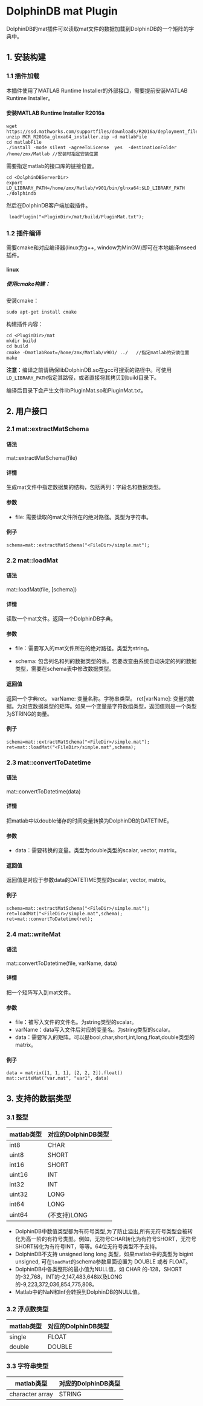 # DolphinDB mat Plugin

DolphinDB的mat插件可以读取mat文件的数据加载到DolphinDB的一个矩阵的字典中。

## 1. 安装构建

### 1.1 插件加载
本插件使用了MATLAB Runtime Installer的外部接口，需要提前安装MATLAB Runtime Installer。
#### 安装MATLAB Runtime Installer R2016a
```
wget https://ssd.mathworks.com/supportfiles/downloads/R2016a/deployment_files/R2016a/installers/glnxa64/MCR_R2016a_glnxa64_installer.zip
unzip MCR_R2016a_glnxa64_installer.zip -d matlabFile
cd matlabFile
./install -mode silent -agreeToLicense  yes  -destinationFolder  /home/zmx/Matlab //安装时指定安装位置
```
需要指定matlab的接口库的链接位置。
```
cd <DolphinDBServerDir>
export LD_LIBRARY_PATH=/home/zmx/Matlab/v901/bin/glnxa64:$LD_LIBRARY_PATH
./dolphindb
```
然后在DolphinDB客户端加载插件。
```
 loadPlugin("<PluginDir>/mat/build/PluginMat.txt");
```

### 1.2 插件编译

需要cmake和对应编译器(linux为g++, window为MinGW)即可在本地编译mseed插件。

#### linux

##### 使用cmake构建：

安装cmake：

```
sudo apt-get install cmake
```

构建插件内容：

```
cd <PluginDir>/mat
mkdir build
cd build
cmake -DmatlabRoot=/home/zmx/Matlab/v901/ ../   //指定matlab的安装位置
make
```

**注意**：编译之前请确保libDolphinDB.so在gcc可搜索的路径中。可使用`LD_LIBRARY_PATH`指定其路径，或者直接将其拷贝到build目录下。

编译后目录下会产生文件libPluginMat.so和PluginMat.txt。

##  2. 用户接口

### 2.1 mat::extractMatSchema

#### 语法

mat::extractMatSchema(file)

#### 详情

生成mat文件中指定数据集的结构，包括两列：字段名和数据类型。

#### 参数

* file: 需要读取的mat文件所在的绝对路径。类型为字符串。

#### 例子

```
schema=mat::extractMatSchema("<FileDir>/simple.mat");
```

### 2.2 mat::loadMat

#### 语法

mat::loadMat(file, [schema])

#### 详情

读取一个mat文件。返回一个DolphinDB字典。

#### 参数
* file：需要写入的mat文件所在的绝对路径。类型为string。

* schema: 包含列名和列的数据类型的表。若要改变由系统自动决定的列的数据类型，需要在schema表中修改数据类型。

#### 返回值
返回一个字典ret。
varName: 变量名称。字符串类型。
ret[varName]: 变量的数据。为对应数据类型的矩阵。如果一个变量是字符数组类型，返回值则是一个类型为STRING的向量。

#### 例子
```
schema=mat::extractMatSchema("<FileDir>/simple.mat");
ret=mat::loadMat("<FileDir>/simple.mat",schema);
```

### 2.3 mat::convertToDatetime

#### 语法

mat::convertToDatetime(data)

#### 详情

把matlab中以double储存的时间变量转换为DolphinDB的DATETIME。

#### 参数

* data：需要转换的变量。类型为double类型的scalar, vector, matrix。

#### 返回值

返回值是对应于参数data的DATETIME类型的scalar, vector, matrix。

#### 例子
```
schema=mat::extractMatSchema("<FileDir>/simple.mat");
ret=loadMat("<FileDir>/simple.mat",schema);
ret=mat::convertToDatetime(ret);
```

### 2.4 mat::writeMat

#### 语法

mat::convertToDatetime(file, varName, data)

#### 详情

把一个矩阵写入到mat文件。

#### 参数

* file：被写入文件的文件名。为string类型的scalar。
* varName：data写入文件后对应的变量名。为string类型的scalar。
* data：需要写入的矩阵。可以是bool,char,short,int,long,float,double类型的matrix。

#### 例子
```
data = matrix([1, 1, 1], [2, 2, 2]).float()
mat::writeMat("var.mat", "var1", data)
```

## 3. 支持的数据类型

### 3.1 整型

| matlab类型          | 对应的DolphinDB类型 |
| ------------------ | :------------------ |
| int8            | CHAR                |
| uint8            | SHORT                |
| int16            | SHORT                |
| uint16            | INT                |
| int32            | INT                |
| uint32            | LONG                |
| int64                 | LONG               |
| uint64              | (不支持)LONG               |

* DolphinDB中数值类型都为有符号类型,为了防止溢出,所有无符号类型会被转化为高一阶的有符号类型。例如，无符号CHAR转化为有符号SHORT，无符号SHORT转化为有符号INT，等等。64位无符号类型不予支持。
* DolphinDB不支持 unsigned long long 类型，如果matlab中的类型为 bigint unsigned, 可在`loadMat`的schema参数里面设置为 DOUBLE 或者 FLOAT。
* DolphinDB中各类整形的最小值为NULL值，如 CHAR 的-128，SHORT的-32,768，INT的-2,147,483,648以及LONG的-9,223,372,036,854,775,808。
* Matlab中的NaN和Inf会转换到DolphinDB的NULL值。
### 3.2 浮点数类型

| matlab类型  | 对应的DolphinDB类型 |
| ---------- | :------------------ |
| single     | FLOAT              |
| double     | DOUBLE              |

### 3.3 字符串类型

| matlab类型           | 对应的DolphinDB类型 |
| ------------------- | :------------------ |
| character array   | STRING              |